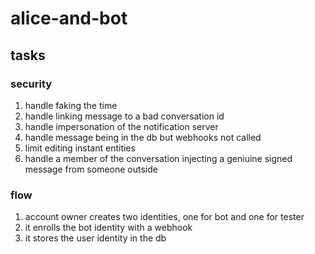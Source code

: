 # alice-and-bot

## tasks

### security

1. handle faking the time
1. handle linking message to a bad conversation id
1. handle impersonation of the notification server
1. handle message being in the db but webhooks not called
1. limit editing instant entities
1. handle a member of the conversation injecting a geniuine signed message from someone outside

### flow

1. account owner creates two identities, one for bot and one for tester
1. it enrolls the bot identity with a webhook
1. it stores the user identity in the db
